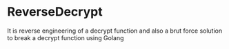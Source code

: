 # ReverseDecrypt
It is reverse engineering of a decrypt function and also a brut force solution to break a decrypt function using Golang

